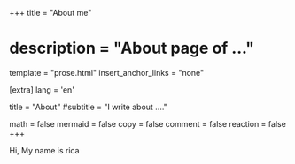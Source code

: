 +++
title = "About me"
# description = "About page of ..."
template = "prose.html"
insert_anchor_links = "none"

[extra]
lang = 'en'

title = "About"
#subtitle = "I write about ...."

math = false
mermaid = false
copy = false
comment = false
reaction = false
+++

Hi, My name is rica
